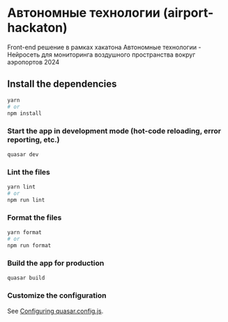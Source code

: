 # Автономные технологии (airport-hackaton)

Front-end решение в рамках хакатона Автономные технологии - Нейросеть для мониторинга воздушного пространства вокруг аэропортов 2024

## Install the dependencies
```bash
yarn
# or
npm install
```

### Start the app in development mode (hot-code reloading, error reporting, etc.)
```bash
quasar dev
```


### Lint the files
```bash
yarn lint
# or
npm run lint
```


### Format the files
```bash
yarn format
# or
npm run format
```



### Build the app for production
```bash
quasar build
```

### Customize the configuration
See [Configuring quasar.config.js](https://v2.quasar.dev/quasar-cli-vite/quasar-config-js).
